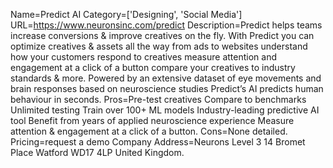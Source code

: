 Name=Predict AI
Category=['Designing', 'Social Media']
URL=https://www.neuronsinc.com/predict
Description=Predict helps teams increase conversions & improve creatives on the fly. With Predict you can optimize creatives & assets all the way from ads to websites understand how your customers respond to creatives measure attention and engagement at a click of a button compare your creatives to industry standards & more. Powered by an extensive dataset of eye movements and brain responses based on neuroscience studies Predict’s AI predicts human behaviour in seconds.
Pros=Pre-test creatives Compare to benchmarks Unlimited testing Train over 100+ ML models Industry-leading predictive AI tool Benefit from years of applied neuroscience experience Measure attention & engagement at a click of a button.
Cons=None detailed.
Pricing=request a demo
Company Address=Neurons Level 3 14 Bromet Place Watford WD17 4LP United Kingdom.
